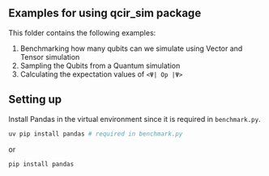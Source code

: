 ## Examples for using qcir_sim package

This folder contains the following examples:

1. Benchmarking how many qubits can we simulate using Vector and Tensor simulation
2. Sampling the Qubits from a Quantum simulation
3. Calculating the expectation values of `<Ψ| Op |Ψ>`

## Setting up

Install Pandas in the virtual environment since it is required in `benchmark.py`.

```sh
uv pip install pandas # required in benchmark.py
```

or

```sh
pip install pandas
```
